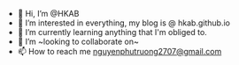 - 👋 Hi, I’m @HKAB
- 👀 I’m interested in everything, my blog is @ hkab.github.io
- 🌱 I’m currently learning anything that I'm obliged to.
- 💞️ I’m ~looking to collaborate on~
- 📫 How to reach me nguyenphutruong2707@gmail.com

<!---
HKAB/HKAB is a ✨ special ✨ repository because its `README.md` (this file) appears on your GitHub profile.
You can click the Preview link to take a look at your changes.
--->
